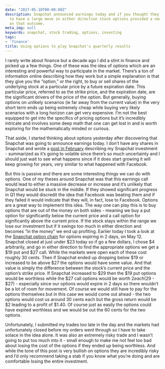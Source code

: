 ```yaml
---
date: "2017-05-10T00:00:00Z"
description: Snapchat announced earnings today and if you thought they were likely
  to have a large move in either direction stock options provided a neat way to bet
  on that outcome.
meta_img: null
keywords: snapchat, stock trading, options, investing
tags:
- 'finance'
title: Using options to play Snapchat's quarterly results
---
```


I rarely write about finance but a decade ago I did a stint in finance and picked up a few things. One of these was the idea of options which are an interesting and powerful way to participate in the market. There’s a ton of information online describing how they work but a simple explanation is that they give you the “option,” or the right, to buy or sell shares of the underlying stock at a particular price by a future expiration date. This particular price, referred to as the strike price, and the expiration date, are the significant drivers of the price of the option. But generally, buying options on unlikely scenarios (ie far away from the current value) in the very short term ends up being extremely cheap while buying very likely scenarios with a long horizon can get very expensive. I’m not the best equipped to get into the specifics of pricing options but it’s incredibly intricate and involves some deep math that one can get lost in and is worth exploring for the mathematically minded or curious.

That aside, I started thinking about options yesterday after discovering that Snapchat was going to announce earnings today. I don’t have any shares in Snapchat and wrote a [post in February](http://dangoldin.com/2017/02/26/my-snapchat-investment-strategy/) describing my Snapchat investment - summarized as it’s going to volatile since there’s so much uncertainty and I should just wait to see what happens since if it does start growing it will keep growing for years, very similar to what happened with Facebook.

But this is passive and there are some interesting things we can do with options. One of my theses around Snapchat was that this earnings call would lead to either a massive decrease or increase and it’s unlikely that Snapchat would be stuck in the middle. If they showed significant progress in Q1 they would discredit the idea that Facebook was beating them and if they failed it would indicate that they will, in fact, lose to Facebook. Options are a great way to implement this idea. The way one can play this is to buy options that are out of the money on both sides - meaning we buy a put option for significantly below the current price and a call option for significantly above the current price. If the stock stays within the range we lose our investment but if it swings too much in either direction and becomes “in the money” we end up profiting. Earlier today I took a look at the [Snapchat option chain](https://finance.yahoo.com/quote/SNAP/options?p=SNAP&date=1494547200) for options expiring in 2 days, on May 12. Snapchat closed at just under $23 today so if go a few dollars, I chose $4 arbitrarily, and go in either direction to find the appropriate options we get a $19 put and $27 call. While the markets were open each of these cost roughly 30 cents. Then if Snapchat ended up dropping below $19 or increased to be above $27 the options would have some value. And that value is simply the difference between the stock’s current price and the option’s strike price. If Snapchat increased to $29 then the $19 put options would be worthless while the $27 call options would be worth $2 each ($29 - $27) - especially since our options would expire in 2 days so there wouldn’t be a lot of room for movement. Of course we would still have to pay for the options themselves but in this case we would come out ahead - the two options would cost us around 30 cents each but the gross return would be $2 leading to a profit of $1.40. Of course just as easily the options could have expired worthless and we would be out the 60 cents for the two options.

Unfortunately, I submitted my trades too late in the day and the markets had unfortunately closed before my orders went through so I have to take solace in the idea alone. It was also an extremely risky trade and I wasn’t going to put too much into it - small enough to make me not feel too bad about losing the cost of the options if they ended up being worthless. And while the tone of this post is very bullish on options they are incredibly risky and I’d only recommend taking a stab if you know what you’re doing and are comfortable losing the entire investment.
